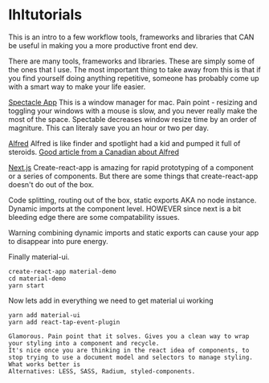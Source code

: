 # lhltutorials
This is an intro to a few workflow tools, frameworks and libraries that CAN be useful in making you a more 
productive front end dev. 

There are many tools, frameworks and libraries. These are simply some of the ones that I use. The most important
thing to take away from this is that if you find yourself doing anything repetitive, someone has probably come up with a smart way to make your life easier. 

[Spectacle App](https://www.spectacleapp.com/)
This is a window manager for mac. Pain point - resizing and toggling your windows with a mouse is slow, and you never really make the most of the space. 
Spectable decreases window resize time by an order of magniture. This can literaly save you an hour or two per day. 

[Alfred](https://www.alfredapp.com/) Alfred is like finder and spotlight had a kid and pumped it full of steroids. [Good article from a Canadian about Alfred](https://medium.com/@rurka/kill-the-dock-for-macos-dcb1d4ba8c8c)

[Next.js](https://github.com/zeit/next.js/) Create-react-app is amazing for rapid prototyping of a component or a series of components. But there are some things that create-react-app doesn't do out of the box. 

Code splitting, routing out of the box, static exports AKA no node instance. Dynamic imports at the component level. HOWEVER since next is a bit bleeding edge there are some compatability issues. 

Warning combining dynamic imports and static exports can cause your app to disappear into pure energy. 

Finally material-ui. 
```
create-react-app material-demo
cd material-demo
yarn start
```
Now lets add in everything we need to get material ui working 

```
yarn add material-ui
yarn add react-tap-event-plugin

Glamorous. Pain point that it solves. Gives you a clean way to wrap your styling into a component and recycle. 
It's nice once you are thinking in the react idea of components, to stop trying to use a document model and selectors to manage styling. What works better is 
Alternatives: LESS, SASS, Radium, styled-components. 

